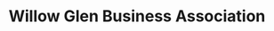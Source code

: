 ---
title: Willow Glen Business Association 
logo: thumbs_wgba.jpg
link: http://www.willowglen.org/
---